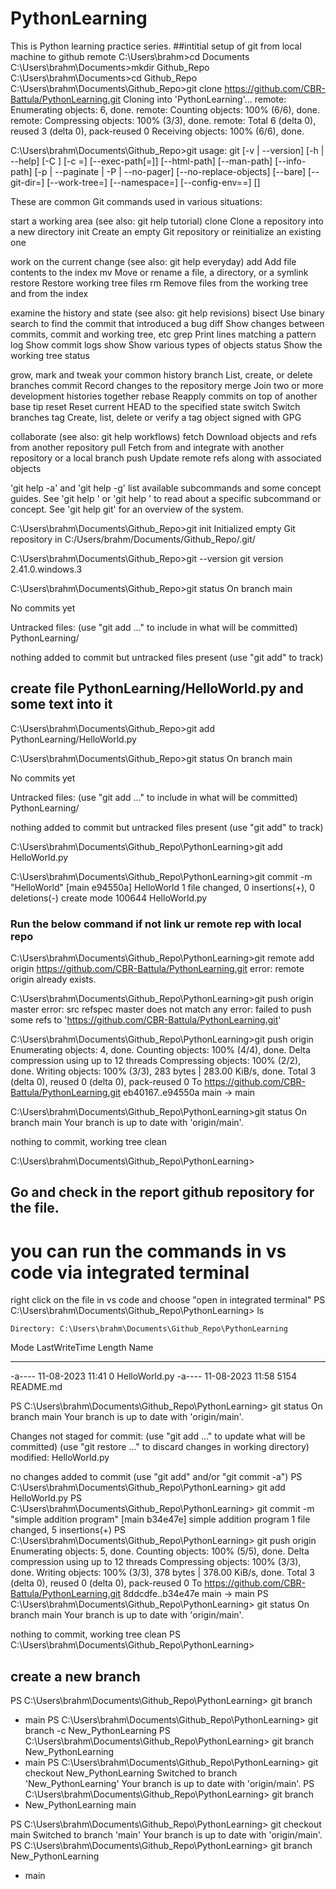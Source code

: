 # PythonLearning
This is Python learning practice series.
##intitial setup of git from local machine to github remote
C:\Users\brahm>cd Documents
C:\Users\brahm\Documents>mkdir Github_Repo
C:\Users\brahm\Documents>cd Github_Repo
C:\Users\brahm\Documents\Github_Repo>git clone https://github.com/CBR-Battula/PythonLearning.git
Cloning into 'PythonLearning'...
remote: Enumerating objects: 6, done.
remote: Counting objects: 100% (6/6), done.
remote: Compressing objects: 100% (3/3), done.
remote: Total 6 (delta 0), reused 3 (delta 0), pack-reused 0
Receiving objects: 100% (6/6), done.

C:\Users\brahm\Documents\Github_Repo>git
usage: git [-v | --version] [-h | --help] [-C <path>] [-c <name>=<value>]
           [--exec-path[=<path>]] [--html-path] [--man-path] [--info-path]
           [-p | --paginate | -P | --no-pager] [--no-replace-objects] [--bare]
           [--git-dir=<path>] [--work-tree=<path>] [--namespace=<name>]
           [--config-env=<name>=<envvar>] <command> [<args>]

These are common Git commands used in various situations:

start a working area (see also: git help tutorial)
   clone     Clone a repository into a new directory
   init      Create an empty Git repository or reinitialize an existing one

work on the current change (see also: git help everyday)
   add       Add file contents to the index
   mv        Move or rename a file, a directory, or a symlink
   restore   Restore working tree files
   rm        Remove files from the working tree and from the index

examine the history and state (see also: git help revisions)
   bisect    Use binary search to find the commit that introduced a bug
   diff      Show changes between commits, commit and working tree, etc
   grep      Print lines matching a pattern
   log       Show commit logs
   show      Show various types of objects
   status    Show the working tree status

grow, mark and tweak your common history
   branch    List, create, or delete branches
   commit    Record changes to the repository
   merge     Join two or more development histories together
   rebase    Reapply commits on top of another base tip
   reset     Reset current HEAD to the specified state
   switch    Switch branches
   tag       Create, list, delete or verify a tag object signed with GPG

collaborate (see also: git help workflows)
   fetch     Download objects and refs from another repository
   pull      Fetch from and integrate with another repository or a local branch
   push      Update remote refs along with associated objects

'git help -a' and 'git help -g' list available subcommands and some
concept guides. See 'git help <command>' or 'git help <concept>'
to read about a specific subcommand or concept.
See 'git help git' for an overview of the system.

C:\Users\brahm\Documents\Github_Repo>git init
Initialized empty Git repository in C:/Users/brahm/Documents/Github_Repo/.git/

C:\Users\brahm\Documents\Github_Repo>git --version
git version 2.41.0.windows.3

C:\Users\brahm\Documents\Github_Repo>git status
On branch main

No commits yet

Untracked files:
  (use "git add <file>..." to include in what will be committed)
        PythonLearning/

nothing added to commit but untracked files present (use "git add" to track)
## create file PythonLearning/HelloWorld.py and some text into it

C:\Users\brahm\Documents\Github_Repo>git add PythonLearning/HelloWorld.py

C:\Users\brahm\Documents\Github_Repo>git status
On branch main

No commits yet

Untracked files:
  (use "git add <file>..." to include in what will be committed)
        PythonLearning/

nothing added to commit but untracked files present (use "git add" to track)

C:\Users\brahm\Documents\Github_Repo\PythonLearning>git add HelloWorld.py

C:\Users\brahm\Documents\Github_Repo\PythonLearning>git commit -m "HelloWorld"
[main e94550a] HelloWorld
 1 file changed, 0 insertions(+), 0 deletions(-)
 create mode 100644 HelloWorld.py
### Run the below command if not link ur remote rep with local repo
C:\Users\brahm\Documents\Github_Repo\PythonLearning>git remote add origin https://github.com/CBR-Battula/PythonLearning.git
error: remote origin already exists.

C:\Users\brahm\Documents\Github_Repo\PythonLearning>git push origin master
error: src refspec master does not match any
error: failed to push some refs to 'https://github.com/CBR-Battula/PythonLearning.git'

C:\Users\brahm\Documents\Github_Repo\PythonLearning>git push origin
Enumerating objects: 4, done.
Counting objects: 100% (4/4), done.
Delta compression using up to 12 threads
Compressing objects: 100% (2/2), done.
Writing objects: 100% (3/3), 283 bytes | 283.00 KiB/s, done.
Total 3 (delta 0), reused 0 (delta 0), pack-reused 0
To https://github.com/CBR-Battula/PythonLearning.git
   eb40167..e94550a  main -> main

C:\Users\brahm\Documents\Github_Repo\PythonLearning>git status
On branch main
Your branch is up to date with 'origin/main'.

nothing to commit, working tree clean

C:\Users\brahm\Documents\Github_Repo\PythonLearning>

## Go and check in the report github repository for the file.

# you can run the commands in vs code via integrated terminal
right click on the file in vs code and choose "open in integrated terminal"
PS C:\Users\brahm\Documents\Github_Repo\PythonLearning> ls


    Directory: C:\Users\brahm\Documents\Github_Repo\PythonLearning


Mode                 LastWriteTime         Length Name
----                 -------------         ------ ----
-a----        11-08-2023     11:41              0 HelloWorld.py
-a----        11-08-2023     11:58           5154 README.md


PS C:\Users\brahm\Documents\Github_Repo\PythonLearning> git status
On branch main
Your branch is up to date with 'origin/main'.

Changes not staged for commit:
  (use "git add <file>..." to update what will be committed)
  (use "git restore <file>..." to discard changes in working directory)
        modified:   HelloWorld.py

no changes added to commit (use "git add" and/or "git commit -a")
PS C:\Users\brahm\Documents\Github_Repo\PythonLearning> git add HelloWorld.py
PS C:\Users\brahm\Documents\Github_Repo\PythonLearning> git commit -m "simple addition program"
[main b34e47e] simple addition program
 1 file changed, 5 insertions(+)
PS C:\Users\brahm\Documents\Github_Repo\PythonLearning> git push origin
Enumerating objects: 5, done.
Counting objects: 100% (5/5), done.
Delta compression using up to 12 threads
Compressing objects: 100% (3/3), done.
Writing objects: 100% (3/3), 378 bytes | 378.00 KiB/s, done.
Total 3 (delta 0), reused 0 (delta 0), pack-reused 0
To https://github.com/CBR-Battula/PythonLearning.git
   8ddcdfe..b34e47e  main -> main
PS C:\Users\brahm\Documents\Github_Repo\PythonLearning> git status
On branch main
Your branch is up to date with 'origin/main'.

nothing to commit, working tree clean
PS C:\Users\brahm\Documents\Github_Repo\PythonLearning>

## create a new branch
PS C:\Users\brahm\Documents\Github_Repo\PythonLearning> git branch
* main
PS C:\Users\brahm\Documents\Github_Repo\PythonLearning> git branch -c New_PythonLearning
PS C:\Users\brahm\Documents\Github_Repo\PythonLearning> git branch
  New_PythonLearning
* main
PS C:\Users\brahm\Documents\Github_Repo\PythonLearning> git checkout New_PythonLearning
Switched to branch 'New_PythonLearning'
Your branch is up to date with 'origin/main'.
PS C:\Users\brahm\Documents\Github_Repo\PythonLearning> git branch
* New_PythonLearning
  main

PS C:\Users\brahm\Documents\Github_Repo\PythonLearning> git checkout main
Switched to branch 'main'
Your branch is up to date with 'origin/main'.
PS C:\Users\brahm\Documents\Github_Repo\PythonLearning> git branch
  New_PythonLearning
* main
